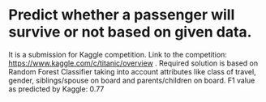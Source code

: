# Predict whether a passenger will survive or not based on given data. 
It is a submission for Kaggle competition. Link to the competition: https://www.kaggle.com/c/titanic/overview . Required solution is based on Random Forest Classifier taking into account attributes like class of travel, gender, siblings/spouse on board and parents/children on board.
F1 value as predicted by Kaggle: 0.77
